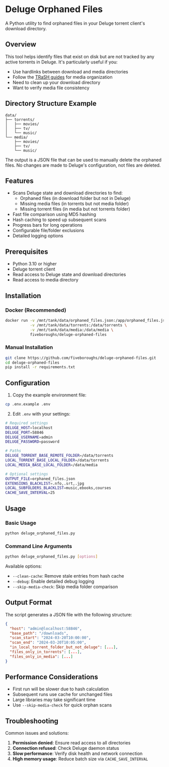 # Deluge Orphaned Files

A Python utility to find orphaned files in your Deluge torrent client's download directory.

## Overview

This tool helps identify files that exist on disk but are not tracked by any active torrents in Deluge. It's particularly useful if you:
- Use hardlinks between download and media directories
- Follow the [TRaSH guides](https://trash-guides.info/) for media organization
- Need to clean up your download directory
- Want to verify media file consistency

## Directory Structure Example

```
data/
├── torrents/
│   ├── movies/
│   ├── tv/
│   └── music/
└── media/
    ├── movies/
    ├── tv/
    └── music/
```

The output is a JSON file that can be used to manually delete the orphaned files.
No changes are made to Deluge's configuration, not files are deleted.


## Features

- Scans Deluge state and download directories to find:
  - Orphaned files (in download folder but not in Deluge)
  - Missing media files (in torrents but not media folder)
  - Missing torrent files (in media but not torrents folder)
- Fast file comparison using MD5 hashing
- Hash caching to speed up subsequent scans
- Progress bars for long operations
- Configurable file/folder exclusions
- Detailed logging options

## Prerequisites

- Python 3.10 or higher
- Deluge torrent client
- Read access to Deluge state and download directories
- Read access to media directory

## Installation

### Docker (Recommended)
```bash
docker run -v /mnt/tank/data/orphaned_files.json:/app/orphaned_files.json \
           -v /mnt/tank/data/torrents:/data/torrents \
           -v /mnt/tank/data/media:/data/media \
           fiveboroughs/deluge-orphaned-files
```

### Manual Installation
```bash
git clone https://github.com/fiveboroughs/deluge-orphaned-files.git
cd deluge-orphaned-files
pip install -r requirements.txt
```

## Configuration

1. Copy the example environment file:
```bash
cp .env.example .env
```

2. Edit `.env` with your settings:
```bash
# Required settings
DELUGE_HOST=localhost
DELUGE_PORT=58846
DELUGE_USERNAME=admin
DELUGE_PASSWORD=password

# Paths
DELUGE_TORRENT_BASE_REMOTE_FOLDER=/data/torrents
LOCAL_TORRENT_BASE_LOCAL_FOLDER=/data/torrents
LOCAL_MEDIA_BASE_LOCAL_FOLDER=/data/media

# Optional settings
OUTPUT_FILE=orphaned_files.json
EXTENSIONS_BLACKLIST=.nfo,.srt,.jpg
LOCAL_SUBFOLDERS_BLACKLIST=music,ebooks,courses
CACHE_SAVE_INTERVAL=25
```

## Usage

### Basic Usage
```bash
python deluge_orphaned_files.py
```

### Command Line Arguments
```bash
python deluge_orphaned_files.py [options]
```

Available options:
- `--clean-cache`: Remove stale entries from hash cache
- `--debug`: Enable detailed debug logging
- `--skip-media-check`: Skip media folder comparison

## Output Format

The script generates a JSON file with the following structure:
```json
{
  "host": "admin@localhost:58846",
  "base_path": "/downloads",
  "scan_start": "2024-03-20T10:00:00",
  "scan_end": "2024-03-20T10:05:00",
  "in_local_torrent_folder_but_not_deluge": [...],
  "files_only_in_torrents": [...],
  "files_only_in_media": [...]
}
```

## Performance Considerations

- First run will be slower due to hash calculation
- Subsequent runs use cache for unchanged files
- Large libraries may take significant time
- Use `--skip-media-check` for quick orphan scans

## Troubleshooting

Common issues and solutions:
1. **Permission denied**: Ensure read access to all directories
2. **Connection refused**: Check Deluge daemon status
3. **Slow performance**: Verify disk health and network connection
4. **High memory usage**: Reduce batch size via `CACHE_SAVE_INTERVAL`